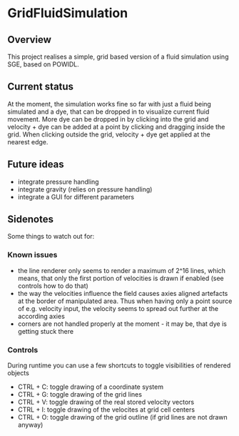 # GridFluidSimulation

## Overview
This project realises a simple, grid based version of a fluid simulation using SGE, based on POWIDL.

## Current status
At the moment, the simulation works fine so far with just a fluid being simulated and a dye, that can be dropped in to visualize current fluid movement.
More dye can be dropped in by clicking into the grid and velocity + dye can be added at a point by clicking and dragging inside the grid. When clicking outside the grid, velocity + dye get applied at the nearest edge.

## Future ideas
- integrate pressure handling
- integrate gravity (relies on pressure handling)
- integrate a GUI for different parameters

## Sidenotes
Some things to watch out for:

### Known issues
- the line renderer only seems to render a maximum of 2^16 lines, which means, that only the first portion of velocities is drawn if enabled (see controls how to do that)
- the way the velocities influence the field causes axies aligned artefacts at the border of manipulated area. Thus when having only a point source of e.g. velocity input, the velocity seems to spread out further at the according axies
- corners are not handled properly at the moment - it may be, that dye is getting stuck there

### Controls
During runtime you can use a few shortcuts to toggle visibilities of rendered objects
- CTRL + C: toggle drawing of a coordinate system
- CTRL + G: toggle drawing of the grid lines
- CTRL + V: toggle drawing of the real stored velocity vectors
- CTRL + I: toggle drawing of the velocites at grid cell centers
- CTRL + O: toggle drawing of the grid outline (if grid lines are not drawn anyway)
